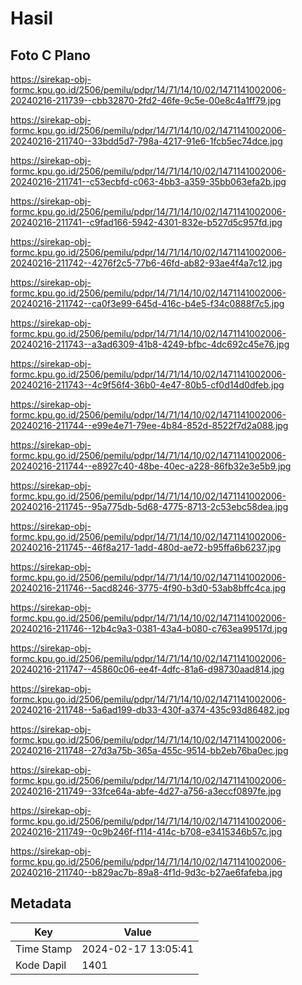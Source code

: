 # Hasil

## Foto C Plano

https://sirekap-obj-formc.kpu.go.id/2506/pemilu/pdpr/14/71/14/10/02/1471141002006-20240216-211739--cbb32870-2fd2-46fe-9c5e-00e8c4a1ff79.jpg

https://sirekap-obj-formc.kpu.go.id/2506/pemilu/pdpr/14/71/14/10/02/1471141002006-20240216-211740--33bdd5d7-798a-4217-91e6-1fcb5ec74dce.jpg

https://sirekap-obj-formc.kpu.go.id/2506/pemilu/pdpr/14/71/14/10/02/1471141002006-20240216-211741--c53ecbfd-c063-4bb3-a359-35bb063efa2b.jpg

https://sirekap-obj-formc.kpu.go.id/2506/pemilu/pdpr/14/71/14/10/02/1471141002006-20240216-211741--c9fad166-5942-4301-832e-b527d5c957fd.jpg

https://sirekap-obj-formc.kpu.go.id/2506/pemilu/pdpr/14/71/14/10/02/1471141002006-20240216-211742--4276f2c5-77b6-46fd-ab82-93ae4f4a7c12.jpg

https://sirekap-obj-formc.kpu.go.id/2506/pemilu/pdpr/14/71/14/10/02/1471141002006-20240216-211742--ca0f3e99-645d-416c-b4e5-f34c0888f7c5.jpg

https://sirekap-obj-formc.kpu.go.id/2506/pemilu/pdpr/14/71/14/10/02/1471141002006-20240216-211743--a3ad6309-41b8-4249-bfbc-4dc692c45e76.jpg

https://sirekap-obj-formc.kpu.go.id/2506/pemilu/pdpr/14/71/14/10/02/1471141002006-20240216-211743--4c9f56f4-36b0-4e47-80b5-cf0d14d0dfeb.jpg

https://sirekap-obj-formc.kpu.go.id/2506/pemilu/pdpr/14/71/14/10/02/1471141002006-20240216-211744--e99e4e71-79ee-4b84-852d-8522f7d2a088.jpg

https://sirekap-obj-formc.kpu.go.id/2506/pemilu/pdpr/14/71/14/10/02/1471141002006-20240216-211744--e8927c40-48be-40ec-a228-86fb32e3e5b9.jpg

https://sirekap-obj-formc.kpu.go.id/2506/pemilu/pdpr/14/71/14/10/02/1471141002006-20240216-211745--95a775db-5d68-4775-8713-2c53ebc58dea.jpg

https://sirekap-obj-formc.kpu.go.id/2506/pemilu/pdpr/14/71/14/10/02/1471141002006-20240216-211745--46f8a217-1add-480d-ae72-b95ffa6b6237.jpg

https://sirekap-obj-formc.kpu.go.id/2506/pemilu/pdpr/14/71/14/10/02/1471141002006-20240216-211746--5acd8246-3775-4f90-b3d0-53ab8bffc4ca.jpg

https://sirekap-obj-formc.kpu.go.id/2506/pemilu/pdpr/14/71/14/10/02/1471141002006-20240216-211746--12b4c9a3-0381-43a4-b080-c763ea99517d.jpg

https://sirekap-obj-formc.kpu.go.id/2506/pemilu/pdpr/14/71/14/10/02/1471141002006-20240216-211747--45860c06-ee4f-4dfc-81a6-d98730aad814.jpg

https://sirekap-obj-formc.kpu.go.id/2506/pemilu/pdpr/14/71/14/10/02/1471141002006-20240216-211748--5a6ad199-db33-430f-a374-435c93d86482.jpg

https://sirekap-obj-formc.kpu.go.id/2506/pemilu/pdpr/14/71/14/10/02/1471141002006-20240216-211748--27d3a75b-365a-455c-9514-bb2eb76ba0ec.jpg

https://sirekap-obj-formc.kpu.go.id/2506/pemilu/pdpr/14/71/14/10/02/1471141002006-20240216-211749--33fce64a-abfe-4d27-a756-a3eccf0897fe.jpg

https://sirekap-obj-formc.kpu.go.id/2506/pemilu/pdpr/14/71/14/10/02/1471141002006-20240216-211749--0c9b246f-f114-414c-b708-e3415346b57c.jpg

https://sirekap-obj-formc.kpu.go.id/2506/pemilu/pdpr/14/71/14/10/02/1471141002006-20240216-211740--b829ac7b-89a8-4f1d-9d3c-b27ae6fafeba.jpg


## Metadata

| Key        | Value               |
| ---------- | ------------------- |
| Time Stamp | 2024-02-17 13:05:41 |
| Kode Dapil | 1401                |



